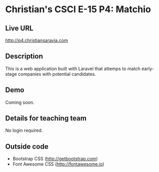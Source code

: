 # Christian's CSCI E-15 P4: Matchio

## Live URL
<http://p4.christiansaravia.com>

## Description
This is a web application built with Laravel that attemps to match early-stage companies with potential candidates.

## Demo
Coming soon.

## Details for teaching team
No login required.

## Outside code
* Bootstrap CSS (http://getbootstrap.com)
* Font Awesome CSS (http://fontawesome.io)
